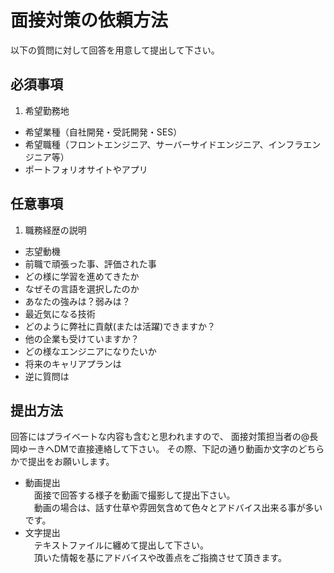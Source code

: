 # 面接対策の依頼方法

以下の質問に対して回答を用意して提出して下さい。

## 必須事項
1. 希望勤務地
- 希望業種（自社開発・受託開発・SES）
- 希望職種（フロントエンジニア、サーバーサイドエンジニア、インフラエンジニア等）
- ポートフォリオサイトやアプリ

## 任意事項
1. 職務経歴の説明
- 志望動機
- 前職で頑張った事、評価された事
- どの様に学習を進めてきたか
- なぜその言語を選択したのか
- あなたの強みは？弱みは？
- 最近気になる技術
- どのように弊社に貢献(または活躍)できますか？
- 他の企業も受けていますか？
- どの様なエンジニアになりたいか
- 将来のキャリアプランは
- 逆に質問は

## 提出方法

回答にはプライベートな内容も含むと思われますので、
面接対策担当者の@長岡ゆーきへDMで直接連絡して下さい。
その際、下記の通り動画か文字のどちらかで提出をお願いします。

- 動画提出  
　面接で回答する様子を動画で撮影して提出下さい。  
　動画の場合は、話す仕草や雰囲気含めて色々とアドバイス出来る事が多いです。
- 文字提出  
　テキストファイルに纏めて提出して下さい。  
　頂いた情報を基にアドバイスや改善点をご指摘させて頂きます。  
